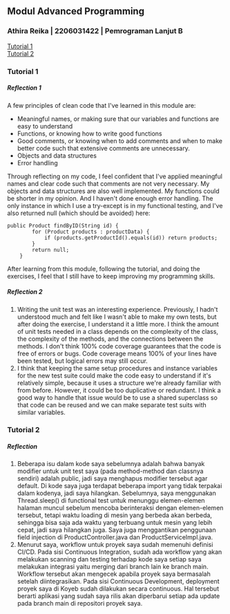 <h2>Modul Advanced Programming</h2>
<h3>Athira Reika | 2206031422 | Pemrograman Lanjut B</h3>

<a href=#tut1>Tutorial 1</a><br>
<a href=#tut2>Tutorial 2</a>

<h3 id="tut1">Tutorial 1</h3>

<h5>Reflection 1</h3>
A few principles of clean code that I've learned in this module are:
<ul>
<li> Meaningful names, or making sure that our variables and functions are easy to understand</li>
<li> Functions, or knowing how to write good functions</li>
<li> Good comments, or knowing when to add comments and when to make better code such that extensive comments are unnecessary.</li>
<li> Objects and data structures</li>
<li> Error handling</li>
</ul>
Through reflecting on my code, I feel confident that I've applied meaningful names and clear code such that comments are not very necessary. My objects and data structures are also well implemented.
My functions could be shorter in my opinion. And I haven't done enough error handling. The only instance in which I use a try-except is in my functional testing,
and I've also returned null (which should be avoided) here:

    public Product findByID(String id) {
            for (Product products : productData) {
                if (products.getProductId().equals(id)) return products;
            }
            return null;
        }
After learning from this module, following the tutorial, and doing the exercises, I feel that I still have to keep improving my programming skills.


<h5>Reflection 2</h3>
<ol>
<li> Writing the unit test was an interesting experience. Previously, I hadn't understood much and felt like I wasn't able to make my own tests,
but after doing the exercise, I understand it a little more.
I think the amount of unit tests needed in a class depends on the complexity of the class, the complexity of the methods,
and the connections between the methods. I don't think 100% code coverage guarantees
that the code is free of errors or bugs. Code coverage means 100% of your lines
have been tested, but logical errors may still occur.</li>
<li>I think that keeping the same setup procedures and instance variables
for the new test suite could make the code easy to understand if it's relatively
simple, because it uses a structure we're already familiar with from before. However,
it could be too duplicative or redundant. I think a good way to handle that issue would
be to use a shared superclass so that code can be reused and we can make separate test suits
with similar variables.</li>
</ol>

<h3 id ="tut2">Tutorial 2</h3>
<h5>Reflection</h3>
<ol>
<li>Beberapa isu dalam kode saya sebelumnya adalah bahwa
banyak modifier untuk unit test saya (pada method-method
dan classnya sendiri) adalah public, jadi saya
menghapus modifier tersebut agar default. Di kode saya juga
terdapat beberapa import yang tidak terpakai dalam kodenya,
jadi saya hilangkan. Sebelumnya, saya menggunakan Thread.sleep()
di functional test untuk menunggu elemen-elemen halaman muncul
sebelum mencoba berinteraksi dengan elemen-elemen tersebut, tetapi waktu
loading di mesin yang berbeda akan berbeda, sehingga bisa saja ada
waktu yang terbuang untuk mesin yang lebih cepat, jadi saya hilangkan juga.
Saya juga menggantikan penggunaan field injection di ProductController.java
dan ProductServiceImpl.java.</li>
<li> Menurut saya, workflow untuk proyek saya sudah memenuhi definisi CI/CD.
Pada sisi Continuous Integration, sudah ada workflow
yang akan melakukan scanning dan testing terhadap kode saya setiap
saya melakukan integrasi yaitu merging dari branch lain ke branch main. Workflow
tersebut akan mengecek apabila proyek saya bermasalah setelah diintegrasikan.
Pada sisi Continuous Development, deployment proyek saya di Koyeb sudah dilakukan secara continuous.
Hal tersebut berarti aplikasi yang sudah saya rilis akan diperbarui setiap
ada update pada branch main di repositori proyek saya.</li>
</ol>


